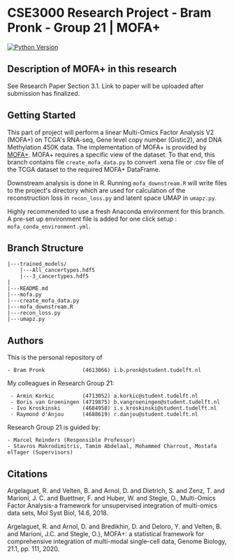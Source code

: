 # CSE3000 Research Project - Bram Pronk - Group 21 | MOFA+

[![Python Version](https://img.shields.io/static/v1.svg?label=minimal_python_version&message=3.8.8&color=blue)](https://www.python.org/downloads)

## Description of MOFA+ in this research
See Research Paper Section 3.1.
Link to paper will be uploaded after submission has finalized.

## Getting Started
<!---

This section should contain installation, testing, and running instructions for people who want to get started with the project. 

- These instructions should work on a clean system.
- These instructions should work without having to install an IDE.
- You can specify that the user should have a certain operating system.

--->
This part of project will perform a linear Multi-Omics Factor Analysis V2 (MOFA+) on TCGA's RNA-seq, Gene level copy number (Gistic2), and DNA Methylation 450K data. The implementation of MOFA+ is provided by [MOFA+](https://biofam.github.io/MOFA2/index.html). MOFA+ requires a specific view of the dataset. To that end, this branch contains file ```create_mofa_data.py``` to convert .xena file or .csv file of the TCGA dataset to the required MOFA+ DataFrame.

Downstream analysis is done in R. Running ```mofa_downstream.R``` will write files to the project's directory which are used for calculation of the reconstruction loss in ```recon_loss.py``` and latent space UMAP in ```umapz.py```.

Highly recommended to use a fresh Anaconda environment for this branch. A pre-set up environment file is added for one click setup : ```mofa_conda_environment.yml```.
 
## Branch Structure
```
|---trained_models/
    |---All_cancertypes.hdf5
    |---3_cancertypes.hdf5
|
|---README.md
|---mofa.py
|---create_mofa_data.py
|---mofa_downstream.R
|---recon_loss.py
|---umapz.py
```

## Authors
This is the personal repository of

    - Bram Pronk            (4613066) i.b.pronk@student.tudelft.nl

My colleagues in Research Group 21:

     - Armin Korkic         (4713052) a.korkic@student.tudelft.nl
     - Boris van Groeningen (4719875) b.vangroeningen@student.tudelft.nl
     - Ivo Kroskinski       (4684958) i.s.kroskinski@student.tudelft.nl
     - Raymond d'Anjou      (4688619) r.danjou@student.tudelft.nl

Research Group 21 is guided by:
    
    - Marcel Reinders (Responsible Professor)
    - Stavros Makrodimitris, Tamim Abdelaal, Mohammed Charrout, Mostafa elTager (Supervisors)

## Citations
Argelaguet, R. and Velten, B. and Arnol, D. and Dietrich, S. and Zenz, T. and Marioni, J. C. and Buettner, F. and Huber, W. and Stegle, O., Multi-Omics Factor Analysis-a framework for unsupervised integration of multi-omics data sets, Mol Syst Biol, 14.6, 2018.

Argelaguet, R. and Arnol, D. and Bredikhin, D. and Deloro, Y. and Velten, B. and Marioni, J.C. and Stegle, O.}, MOFA+: a statistical framework for comprehensive integration of multi-modal single-cell data, Genome Biology, 21.1, pp. 111, 2020.
